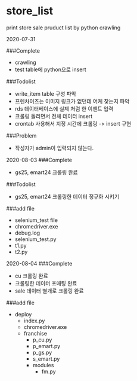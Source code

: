 # store_list
print store sale pruduct list by python crawling

2020-07-31

###Complete
- crawling
- test table에 python으로 insert

###Todolist
- write_item table 구성 파악
- 프렌차이즈는 이미지 링크가 없던데 어케 찾는지 파악
- rds 데이터베이스에 실제 처럼 한 이벤트 입력
- 크롤링 돌리면서 전체 데이터 insert
- crontab 사용해서 지정 시간에 크롤링 -> insert 구현

###Problem
- 작성자가 admin이 입력되지 않는다.
                                                                                                                                                                                                                                                                                                                                                                                                                   
2020-08-03
###Complete
- gs25, emart24 크롤링 완료

###Todolist
- gs25, emart24 크롤링한 데이터 정규화 시키기

###add file
+ selenium_test file
+ chromedriver.exe
+ debug.log
+ selenium_test.py
+ t1.py
+ t2.py

2020-08-04
###Complete
- cu 크롤링 완료
- 크롤링한 데이터 포매팅 완료
- sale 데이터 별개로 크롤링 완료

###add file
+ deploy
    + index.py
    + chromedriver.exe
    + franchise
        + p_cu.py
        + p_emart.py
        + p_gs.py
        + s_emart.py
        + modules
            + fm.py
